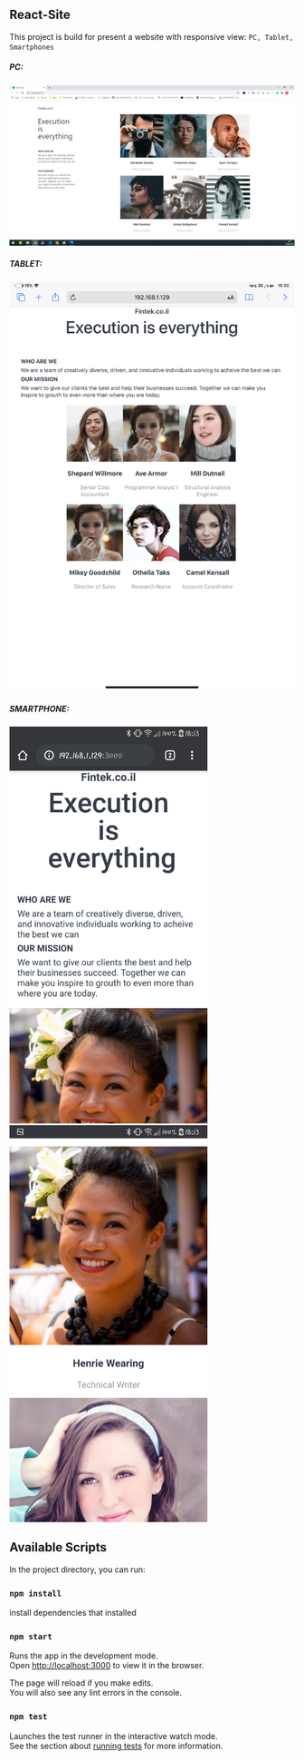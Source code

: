 ## React-Site

This project is build for present a website with responsive view: `PC, Tablet, Smartphones`

##### PC:

![PC-VIEW](./images/PC.png)

##### TABLET:

![TABLEt](./images/TABLET.png)

##### SMARTPHONE:

<img src="./images/SMARTPHONE1.png" width="350" alt="SMARTPHONE">
<img src="./images/SMARTPHONE2.png" width="350" alt="SMARTPHONE">

## Available Scripts

In the project directory, you can run:

### `npm install`

install dependencies that installed

### `npm start`

Runs the app in the development mode.<br />
Open [http://localhost:3000](http://localhost:3000) to view it in the browser.

The page will reload if you make edits.<br />
You will also see any lint errors in the console.

### `npm test`

Launches the test runner in the interactive watch mode.<br />
See the section about [running tests](https://facebook.github.io/create-react-app/docs/running-tests) for more information.
